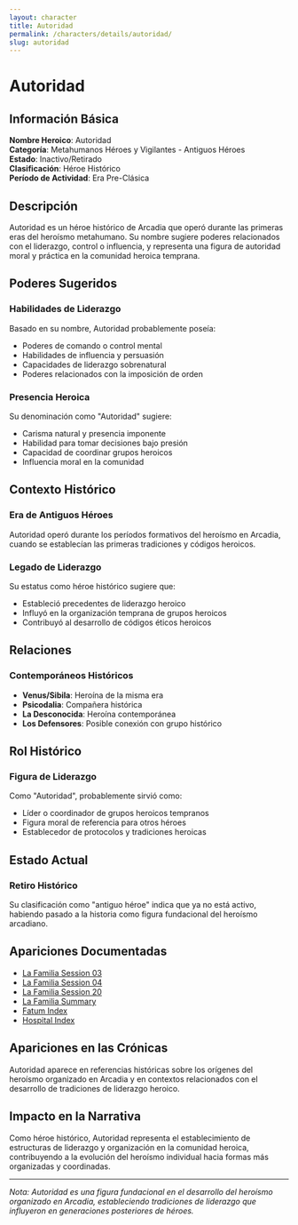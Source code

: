 ```yaml
---
layout: character
title: Autoridad
permalink: /characters/details/autoridad/
slug: autoridad
---
```


# Autoridad

## Información Básica

**Nombre Heroico**: Autoridad  
**Categoría**: Metahumanos Héroes y Vigilantes - Antiguos Héroes  
**Estado**: Inactivo/Retirado  
**Clasificación**: Héroe Histórico  
**Período de Actividad**: Era Pre-Clásica

## Descripción

Autoridad es un héroe histórico de Arcadia que operó durante las primeras eras del heroísmo metahumano. Su nombre sugiere poderes relacionados con el liderazgo, control o influencia, y representa una figura de autoridad moral y práctica en la comunidad heroica temprana.

## Poderes Sugeridos

### Habilidades de Liderazgo
Basado en su nombre, Autoridad probablemente poseía:
- Poderes de comando o control mental
- Habilidades de influencia y persuasión
- Capacidades de liderazgo sobrenatural
- Poderes relacionados con la imposición de orden

### Presencia Heroica
Su denominación como "Autoridad" sugiere:
- Carisma natural y presencia imponente
- Habilidad para tomar decisiones bajo presión
- Capacidad de coordinar grupos heroicos
- Influencia moral en la comunidad

## Contexto Histórico

### Era de Antiguos Héroes
Autoridad operó durante los períodos formativos del heroísmo en Arcadia, cuando se establecían las primeras tradiciones y códigos heroicos.

### Legado de Liderazgo
Su estatus como héroe histórico sugiere que:
- Estableció precedentes de liderazgo heroico
- Influyó en la organización temprana de grupos heroicos
- Contribuyó al desarrollo de códigos éticos heroicos

## Relaciones

### Contemporáneos Históricos
- **Venus/Sibila**: Heroína de la misma era
- **Psicodalia**: Compañera histórica
- **La Desconocida**: Heroína contemporánea
- **Los Defensores**: Posible conexión con grupo histórico

## Rol Histórico

### Figura de Liderazgo
Como "Autoridad", probablemente sirvió como:
- Líder o coordinador de grupos heroicos tempranos
- Figura moral de referencia para otros héroes
- Establecedor de protocolos y tradiciones heroicas

## Estado Actual

### Retiro Histórico
Su clasificación como "antiguo héroe" indica que ya no está activo, habiendo pasado a la historia como figura fundacional del heroísmo arcadiano.

## Apariciones Documentadas
- [La Familia Session 03](../../campaigns/la-familia/session-03.md)
- [La Familia Session 04](../../campaigns/la-familia/session-04.md)
- [La Familia Session 20](../../campaigns/la-familia/session-20.md)
- [La Familia Summary](../../campaigns/la-familia/summary/summary.md)
- [Fatum Index](../../campaigns/fatum/index.md)
- [Hospital Index](../../campaigns/hospital/index.md)

## Apariciones en las Crónicas

Autoridad aparece en referencias históricas sobre los orígenes del heroísmo organizado en Arcadia y en contextos relacionados con el desarrollo de tradiciones de liderazgo heroico.

## Impacto en la Narrativa

Como héroe histórico, Autoridad representa el establecimiento de estructuras de liderazgo y organización en la comunidad heroica, contribuyendo a la evolución del heroísmo individual hacia formas más organizadas y coordinadas.

---

*Nota: Autoridad es una figura fundacional en el desarrollo del heroísmo organizado en Arcadia, estableciendo tradiciones de liderazgo que influyeron en generaciones posteriores de héroes.*